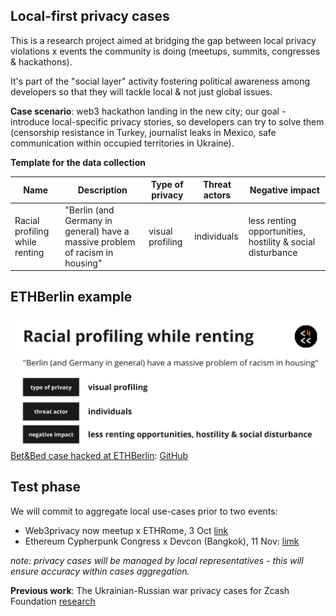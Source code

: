 ## Local-first privacy cases

This is a research project aimed at bridging the gap between local privacy violations x events the community is doing (meetups, summits, congresses & hackathons).

It's part of the "social layer" activity fostering political awareness among developers so that they will tackle local & not just global issues.

**Case scenario**: web3 hackathon landing in the new city; our goal - introduce local-specific privacy stories, so developers can try to solve them (censorship resistance in Turkey, journalist leaks in Mexico, safe communication within occupied territories in Ukraine). 

**Template for the data collection**

| Name  | Description | Type of privacy | Threat actors | Negative impact |
| ------------- | ------------- |------------- |------------- | ------------- | 
| Racial profiling while renting | "Berlin (and Germany in general) have a massive problem of racism in housing" | visual profiling | individuals | less renting opportunities, hostility & social disturbance | 

## **ETHBerlin example**

![alt text](https://github.com/web3privacy/privacycases/blob/main/src/privacycases%20example.png?raw=true)
[Bet&Bed case hacked at ETHBerlin](https://projects.ethberlin.org/submissions/337): [GitHub](https://github.com/grmkris/eth-berlin-2024)

## Test phase
We will commit to aggregate local use-cases prior to two events:
- Web3privacy now meetup x ETHRome, 3 Oct [link](https://lu.ma/w3pn-meetup-rome1)
- Ethereum Cypherpunk Congress x Devcon (Bangkok), 11 Nov: [limk](http://congress.web3privacy.info)

_note: privacy cases will be managed by local representatives - this will ensure accuracy within cases aggregation._

**Previous work**: The Ukrainian-Russian war privacy cases for Zcash Foundation [research](https://forum.zcashcommunity.com/t/privacy-services-from-zcash-to-status-usage-within-the-ukrainian-russian-war-research/43940/11?u=aquietinvestor)
